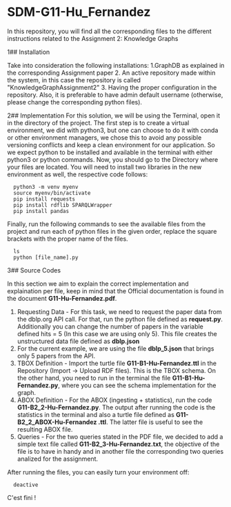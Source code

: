 # SDM-G11-Hu_Fernandez
In this repository, you will find all the corresponding files to the different instructions related to the Assignment 2: Knowledge Graphs

1## Installation

Take into consideration the following installations:
1.GraphDB as explained in the corresponding Assignment paper
2. An active repository made within the system, in this case the repository is called "KnowledgeGraphAssignment2"
3. Having the proper configuration in the repository. Also, it is preferable to have admin default username (otherwise, please change the corresponding python files).

2## Implementation
For this solution, we will be using the Terminal, open it in the directory of the project. The first step is to create a virtual environment, we did with python3, but one can choose to do it with conda or other environment managers, we chose this to avoid any possible versioning conflicts and keep a clean environment for our application. So we expect python to be installed and available in the terminal with either python3 or python commands. Now, you should go to the Directory where your files are located. You will need to install two libraries in the new environment as well, the respective code follows:

 ```
   python3 -m venv myenv
   source myenv/bin/activate
   pip install requests
   pip install rdflib SPARQLWrapper
   pip install pandas 
```

Finally, run the following commands to see the available files from the project and run each of python files in the given order, replace the square brackets with the proper name of the files.

 ```
   ls
   python [file_name].py
 ```

3## Source Codes


In this section we aim to explain the correct implementation and explaination per file, keep in mind that the Official documentation is found in the document __G11-Hu-Fernandez.pdf__.

1. Requesting Data - For this task, we need to request the paper data from the dblp.org API call. For that, run the python file defined as __request.py__. Additionally you can change the number of papers in the variable defined hits = 5 (In this case we are using only 5). This file creates the unstructured data file defined as __dblp.json__
2. For the current example, we are using the file __dblp_5.json__ that brings only 5 papers from the API.
3. TBOX Definition - Import the turtle file __G11-B1-Hu-Fernandez.ttl__ in the Repository (Import -> Upload RDF files). This is the TBOX schema. On the other hand, you need to run in the terminal the file __G11-B1-Hu-Fernandez.py__, where you can see the schema implementation for the graph.
4. ABOX Definition - For the ABOX (ingesting + statistics), run the code __G11-B2_2-Hu-Fernandez.py__. The output after running the code is the statistics in the terminal and also a turtle file defined as __G11-B2_2_ABOX-Hu-Fernandez .ttl__. The latter file is useful to see the resulting ABOX file.
5. Queries - For the two queries stated in the PDF file, we decided to add a simple text file called __G11-B2_3-Hu-Fernandez.txt__, the objective of the file is to have in handy and in another file the corresponding two queries analized for the assignment.

After running the files, you can easily turn your environment off:

 ```
   deactive
 ```


C'est fini !
